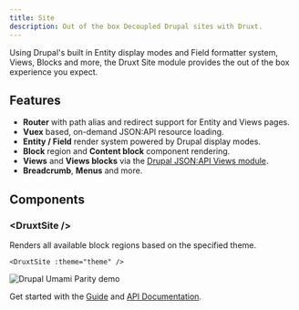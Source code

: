 ```yaml
---
title: Site
description: Out of the box Decoupled Drupal sites with Druxt.
---
```


Using Drupal's built in Entity display modes and Field formatter system, Views, Blocks and more, the Druxt Site module provides the out of the box experience you expect.


## Features

- **Router** with path alias and redirect support for Entity and Views pages.
- **Vuex** based, on-demand JSON:API resource loading.
- **Entity / Field** render system powered by Drupal display modes.
- **Block** region and **Content block** component rendering.
- **Views** and **Views blocks** via the [Drupal JSON:API Views module](https://www.drupal.org/project/jsonapi_views).
- **Breadcrumb**, **Menus** and more.


## Components

### \<DruxtSite /\>

Renders all available block regions based on the specified theme.

```vue
<DruxtSite :theme="theme" />
```

![Drupal Umami Parity demo](/images/umami.png)

Get started with the [Guide](/guide/site) and [API Documentation](/api/packages/site/components/DruxtSite).
